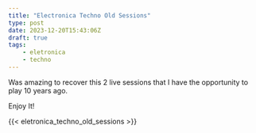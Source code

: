 ```yaml
---
title: "Electronica Techno Old Sessions"
type: post
date: 2023-12-20T15:43:06Z
draft: true
tags: 
    - eletronica
    - techno
---
```


Was amazing to recover this 2 live sessions that I have the opportunity to play 10 years ago. 

Enjoy It!

{{< eletronica_techno_old_sessions >}}